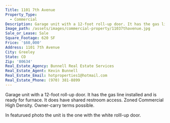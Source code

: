 ```yaml
---
Title: 1101 7th Avenue
Property_Type:
  - Commercial
Description: Garage unit with a 12-foot roll-up door. It has the gas line installed and is ready for furnace. It does have shared restroom access. Zoned Commercial High Density. Owner-carry terms possible.
Image_path: /assets/images/commercial-property/11037thavenue.jpg
Sale_or_Lease: Sale
Square_Footage: 620 SF
Frice: '$60,000'
Address: 1101 7th Avenue
City: Greeley
State: CO
Zip: '80634'
Real_Estate_Agency: Bunnell Real Estate Services
Real_Estate_Agent: Kevin Bunnell
Real_Estate_Email: hotproperties1@hotmail.com
Real_Estate_Phone: (970) 381-8899
---
```



Garage unit with a 12-foot roll-up door. It has the gas line installed and is ready for furnace. It does have shared restroom access. Zoned Commercial High Density. Owner-carry terms possible.

In featurued photo the unit is the one with the white rolll-up door.